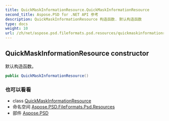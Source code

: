 ```yaml
---
title: QuickMaskInformationResource.QuickMaskInformationResource
second_title: Aspose.PSD for .NET API 参考
description: QuickMaskInformationResource 构造函数. 默认构造函数
type: docs
weight: 10
url: /zh/net/aspose.psd.fileformats.psd.resources/quickmaskinformationresource/quickmaskinformationresource/
---
```

## QuickMaskInformationResource constructor

默认构造函数。

```csharp
public QuickMaskInformationResource()
```

### 也可以看看

* class [QuickMaskInformationResource](../)
* 命名空间 [Aspose.PSD.FileFormats.Psd.Resources](../../quickmaskinformationresource/)
* 部件 [Aspose.PSD](../../../)


